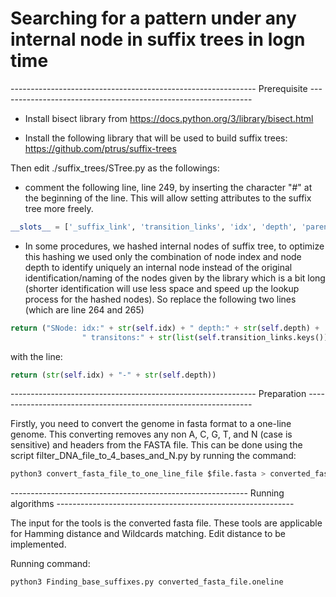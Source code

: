 # Searching for a pattern under any internal node in suffix trees in logn time

------------------------------------------------------------- Prerequisite ---------------------------------------------------------------
* Install bisect library from https://docs.python.org/3/library/bisect.html 

* Install the following library that will be used to build suffix trees:
https://github.com/ptrus/suffix-trees 

Then edit ./suffix_trees/STree.py as the followings:

- comment the following line, line 249, by inserting the character "#" at the beginning of the line. This will allow setting attributes to the suffix tree more freely.
```python
__slots__ = ['_suffix_link', 'transition_links', 'idx', 'depth', 'parent', 'generalized_idxs']
```

- In some procedures, we hashed internal nodes of suffix tree, to optimize this hashing we used only the combination of node index and node depth to identify uniquely an internal node instead of the original identification/naming of the nodes given by the library which is a bit long (shorter identification will use less space and speed up the lookup process for the hashed nodes). So replace the following two lines (which are line 264 and 265) 
```python
return ("SNode: idx:" + str(self.idx) + " depth:" + str(self.depth) +
                " transitons:" + str(list(self.transition_links.keys())))
```
with the line:
```python
return (str(self.idx) + "-" + str(self.depth))
```

------------------------------------------------------------- Preparation ----------------------------------------------------------------

Firstly, you need to convert the genome in fasta format to a one-line genome. This converting removes any non A, C, G, T, and N (case is sensitive) and headers from the FASTA file. This can be done using the script filter_DNA_file_to_4_bases_and_N.py by running the command:

```python
python3 convert_fasta_file_to_one_line_file $file.fasta > converted_fasta_file.oneline
```
----------------------------------------------------------- Running algorithms -----------------------------------------------------------

The input for the tools is the converted fasta file. These tools are applicable for Hamming distance and Wildcards matching. Edit distance to be implemented.  

Running command:
```python
python3 Finding_base_suffixes.py converted_fasta_file.oneline
```
